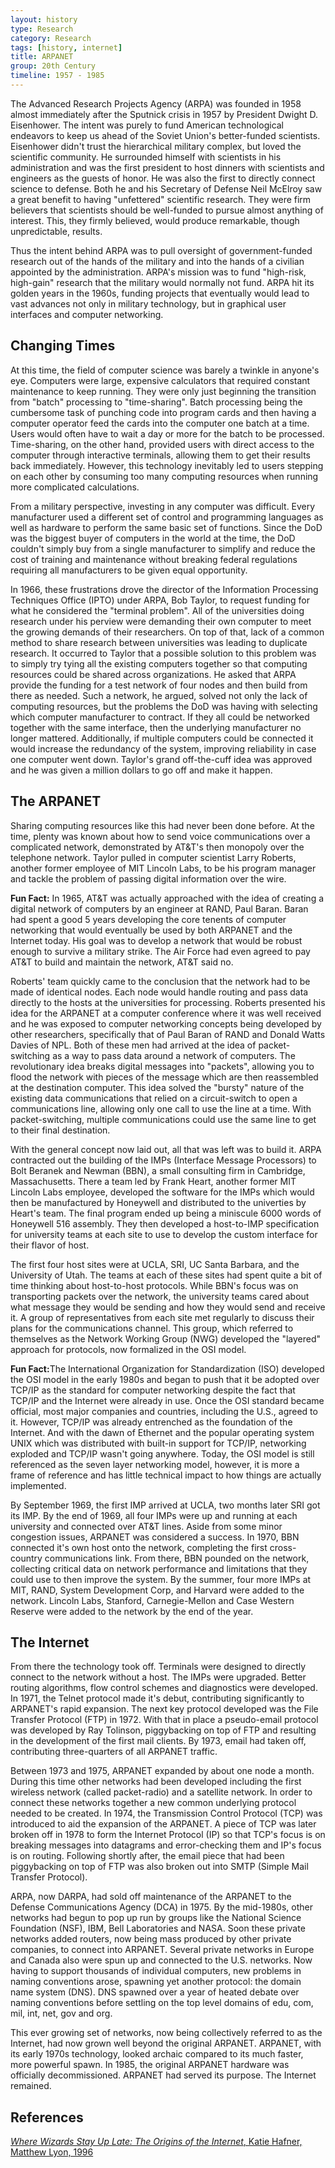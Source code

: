 ```yaml
---
layout: history
type: Research
category: Research
tags: [history, internet]
title: ARPANET
group: 20th Century
timeline: 1957 - 1985
---
```


The Advanced Research Projects Agency (ARPA) was founded in 1958 almost immediately after the Sputnick crisis in 1957 by President Dwight D. Eisenhower. The intent was purely to fund American technological endeavors to keep us ahead of the Soviet Union's better-funded scientists. Eisenhower didn't trust the hierarchical military complex, but loved the scientific community. He surrounded himself with scientists in his administration and was the first president to host dinners with scientists and engineers as the guests of honor. He was also the first to directly connect science to defense. Both he and his Secretary of Defense Neil McElroy saw a great benefit to having "unfettered" scientific research. They were firm believers that scientists should be well-funded to pursue almost anything of interest. This, they firmly believed, would produce remarkable, though unpredictable, results.

Thus the intent behind ARPA was to pull oversight of government-funded research out of the hands of the military and into the hands of a civilian appointed by the administration. ARPA's mission was to fund "high-risk, high-gain" research that the military would normally not fund. ARPA hit its golden years in the 1960s, funding projects that eventually would lead to vast advances not only in military technology, but in graphical user interfaces and computer networking.

<h2>Changing Times</h2>
At this time, the field of computer science was barely a twinkle in anyone's eye. Computers were large, expensive calculators that required constant maintenance to keep running. They were only just beginning the transition from "batch" processing to "time-sharing". Batch processing being the cumbersome task of punching code into program cards and then having a computer operator feed the cards into the computer one batch at a time. Users would often have to wait a day or more for the batch to be processed. Time-sharing, on the other hand, provided users with direct access to the computer through interactive terminals, allowing them to get their results back immediately. However, this technology inevitably led to users stepping on each other by consuming too many computing resources when running more complicated calculations.

From a military perspective, investing in any computer was difficult. Every manufacturer used a different set of control and programming languages as well as hardware to perform the same basic set of functions. Since the DoD was the biggest buyer of computers in the world at the time, the DoD couldn't simply buy from a single manufacturer to simplify and reduce the cost of training and maintenance without breaking federal regulations requiring all manufacturers to be given equal opportunity.

In 1966, these frustrations drove the director of the Information Processing Techniques Office (IPTO) under ARPA, Bob Taylor, to request funding for what he considered the "terminal problem". All of the universities doing research under his perview were demanding their own computer to meet the growing demands of their researchers. On top of that, lack of a common method to share research between universities was leading to duplicate research. It occurred to Taylor that a possible solution to this problem was to simply try tying all the existing computers together so that computing resources could be shared across organizations. He asked that ARPA provide the funding for a test network of four nodes and then build from there as needed. Such a network, he argued, solved not only the lack of computing resources, but the problems the DoD was having with selecting which computer manufacturer to contract. If they all could be networked together with the same interface, then the underlying manufacturer no longer mattered. Additionally, if multiple computers could be connected it would increase the redundancy of the system, improving reliability in case one computer went down. Taylor's grand off-the-cuff idea was approved and he was given a million dollars to go off and make it happen.

<h2>The ARPANET</h2>
Sharing computing resources like this had never been done before. At the time, plenty was known about how to send voice communications over a complicated network, demonstrated by AT&T's then monopoly over the telephone network. Taylor pulled in computer scientist Larry Roberts, another former employee of MIT Lincoln Labs, to be his program manager and tackle the problem of passing digital information over the wire.

<span class="notation"><strong>Fun Fact:</strong> In 1965, AT&T was actually  approached with the idea of creating a digital network of computers by an engineer at RAND, Paul Baran. Baran had spent a good 5 years developing the core tenents of computer networking that would eventually be used by both ARPANET and the Internet today. His goal was to develop a network that would be robust enough to survive a military strike. The Air Force had even agreed to pay AT&T to build and maintain the network, AT&T said no.</span> 

Roberts' team quickly came to the conclusion that the network had to be made  of identical nodes. Each node would handle routing and pass data directly to the hosts at the universities for processing. Roberts presented his idea for the ARPANET at a computer conference where it was well received and he was exposed to computer networking concepts being developed by other researchers, specifically that of Paul Baran of RAND and Donald Watts Davies of NPL. Both of these men had arrived at the idea of packet-switching as a way to pass data around a network of computers. The revolutionary idea breaks digital messages into "packets", allowing you to flood the network with pieces of the message which are then reassembled at the destination computer. This idea solved the "bursty" nature of the existing data communications that relied on a circuit-switch to open a communications line, allowing only one call to use the line at a time. With packet-switching, multiple communications could use the same line to get to their final destination. 

With the general concept now laid out, all that was left was to build it. ARPA contracted out the building of the IMPs (Interface Message Processors) to Bolt Beranek and Newman (BBN), a small consulting firm in Cambridge, Massachusetts. There a team led by Frank Heart, another former MIT Lincoln Labs employee, developed the software for the IMPs which would then be manufactured by Honeywell and distributed to the univerties by Heart's team. The final program ended up being a miniscule 6000 words of Honeywell 516 assembly. They then developed a host-to-IMP specification for university teams at each site to use to develop the custom interface for their flavor of host. 

The first four host sites were at UCLA, SRI, UC Santa Barbara, and the University of Utah. The teams at each of these sites had spent quite a bit of time thinking about host-to-host protocols. While BBN's focus was on transporting packets over the network, the university teams cared about what message they would be sending and how they would send and receive it. A group of representatives from each site met regularly to discuss their plans for the communications channel. This group, which referred to themselves as the Network Working Group (NWG) developed the "layered" approach for protocols, now formalized in the OSI model. 

<span class="notation"><strong>Fun Fact:</strong>The International Organization for Standardization (ISO) developed the OSI model in the early 1980s and began to push that it be adopted over TCP/IP as the standard for computer networking despite the fact that TCP/IP and the Internet were already in use. Once the OSI standard became official, most major companies and countries, including the U.S., agreed to it. However, TCP/IP was already entrenched as the foundation of the Internet. And with the dawn of Ethernet and the popular operating system UNIX which was distributed with built-in support for TCP/IP, networking exploded and TCP/IP wasn't going anywhere. Today, the OSI model is still referenced as the seven layer networking model, however, it is more a frame of reference and has little technical impact to how things are actually implemented.</span>

By September 1969, the first IMP arrived at UCLA, two months later SRI got its IMP. By the end of 1969, all four IMPs were up and running at each university and connected over AT&T lines. Aside from some minor congestion issues, ARPANET was considered a success. In 1970, BBN connected it's own host onto the network, completing the first cross-country communications link. From there, BBN pounded on the network, collecting critical data on network performance and limitations that they could use to then improve the system. By the summer, four more IMPs at MIT, RAND, System Development Corp, and Harvard were added to the network. Lincoln Labs, Stanford, Carnegie-Mellon and Case Western Reserve were added to the network by the end of the year. 

<h2>The Internet</h2>
From there the technology took off. Terminals were designed to directly connect to the network without a host. The IMPs were upgraded. Better routing algorithms, flow control schemes and diagnostics were developed. In 1971, the Telnet protocol made it's debut, contributing significantly to ARPANET's rapid expansion. The next key protocol developed was the File Transfer Protocol (FTP) in 1972. With that in place a pseudo-email protocol was developed by Ray Tolinson, piggybacking on top of FTP and resulting in the development of the first mail clients. By 1973, email had taken off, contributing three-quarters of all ARPANET traffic. 

Between 1973 and 1975, ARPANET expanded by about one node a month. During this time other networks had been developed including the first wireless network (called packet-radio) and a satellite network. In order to connect these networks together a new common underlying protocol needed to be created. In 1974, the Transmission Control Protocol (TCP) was introduced to aid the expansion of the ARPANET. A piece of TCP was later broken off in 1978 to form the Internet Protocol (IP) so that TCP's focus is on breaking messages into datagrams and error-checking them and IP's focus is on routing. Following shortly after, the email piece that had been piggybacking on top of FTP was also broken out into SMTP (Simple Mail Transfer Protocol).

ARPA, now DARPA, had sold off maintenance of the ARPANET to the Defense Communications Agency (DCA) in 1975. By the mid-1980s, other networks had begun to pop up run by groups like the National Science Foundation (NSF), IBM, Bell Laboratories and NASA. Soon these private networks added routers, now being mass produced by other private companies, to connect into ARPANET. Several private networks in Europe and Canada also were spun up and connected to the U.S. networks. Now having to support thousands of individual computers, new problems in naming conventions arose, spawning yet another protocol: the domain name system (DNS). DNS spawned over a year of heated debate over naming conventions before settling on the top level domains of edu, com, mil, int, net, gov and org. 

This ever growing set of networks, now being collectively referred to as the Internet, had now grown well beyond the original ARPANET. ARPANET, with its early 1970s technology, looked archaic compared to its much faster, more powerful spawn. In 1985, the original ARPANET hardware was officially decommissioned. ARPANET had served its purpose. The Internet remained.

<h2>References</h2>
<a href="/book%20reviews/2017/02/12/wherewizards/"><i>Where Wizards Stay Up Late: The Origins of the Internet</i>, Katie Hafner, Matthew Lyon, 1996</a>